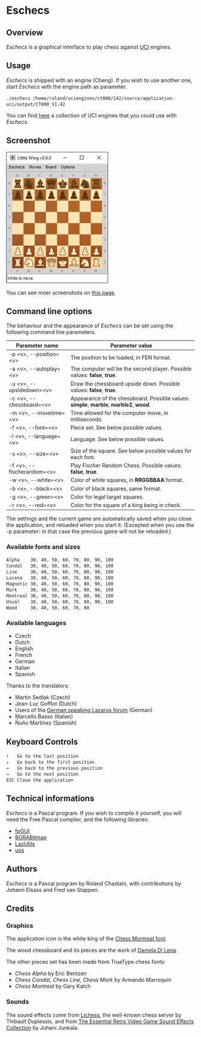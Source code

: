 
# Eschecs

## Overview

*Eschecs* is a graphical interface to play chess against [UCI](http://www.shredderchess.com/chess-info/features/uci-universal-chess-interface.html) engines.

## Usage

*Eschecs* is shipped with an engine (Cheng). If you wish to use another one, start *Eschecs* with the engine path as parameter.

```
./eschecs /home/roland/uciengines/ct800/142/source/application-uci/output/CT800_V1.42
```

You can find [here](https://github.com/rchastain/eschecs/blob/master/ENGINES.md) a collection of UCI engines that you could use with *Eschecs*.

## Screenshot

![alt text](images/screenshots/eschecs500f.png)

You can see moer screenshots on [this page](https://github.com/rchastain/eschecs/blob/master/images/screenshots/README.md).

## Command line options

The behaviour and the appearance of *Eschecs* can be set using the following command line parameters.

| Parameter name | Parameter value |
| --- | --- |
| -p \<v\>, --position=\<v\> | The position to be loaded, in FEN format. |
| -a \<v\>, --autoplay=\<v\> | The computer will be the second player. Possible values: **false**, **true**. |
| -u \<v\>, --upsidedown=\<v\> | Draw the chessboard upside down. Possible values: **false**, **true**. |
| -c \<v\>, --chessboard=\<v\> | Appearance of the chessboard. Possible values: **simple**, **marble**, **marble2**, **wood**. |
| -m \<v\>, --movetime=\<v\> | Time allowed for the computer move, in milliseconds. |
| -f \<v\>, --font=\<v\> | Piece set. See below possible values. |
| -l \<v\>, --language=\<v\> | Language. See below possible values. |
| -s \<v\>, --size=\<v\> | Size of the square. See below possible values for each font. |
| -f \<v\>, --fischerandom=\<v\> | Play Fischer Random Chess. Possible values: **false**, **true**. |
| -w \<v\>, --white=\<v\> | Color of white squares, in **RRGGBBAA** format. |
| -b \<v\>, --black=\<v\> | Color of black squares, same format. |
| -g \<v\>, --green=\<v\> | Color for legal target squares. |
| -r \<v\>, --red=\<v\> | Color for the square of a king being in check. |

The settings and the current game are automatically saved when you close the application, and reloaded when you start it. (Excepted when you use the -p parameter: in that case the previous game will not be reloaded.)

### Available fonts and sizes

```
Alpha    30, 40, 50, 60, 70, 80, 90, 100
Condal   30, 40, 50, 60, 70, 80, 90, 100
Line     30, 40, 50, 60, 70, 80, 90, 100
Lucena   30, 40, 50, 60, 70, 80, 90, 100
Magnetic 30, 40, 50, 60, 70, 80, 90, 100
Mark     30, 40, 50, 60, 70, 80, 90, 100
Montreal 30, 40, 50, 60, 70, 80, 90, 100
Usual    30, 40, 50, 60, 70, 80, 90, 100
Wood     30, 40, 50, 60, 70, 80
```

### Available languages

* Czech
* Dutch
* English
* French
* German
* Italian
* Spanish

Thanks to the translators:

* Martin Sedlak (Czech)
* Jean-Luc Gofflot (Dutch)
* Users of the [German speaking Lazarus forum](https://www.lazarusforum.de/index.php) (German)
* Marcello Basso (Italian)
* Ñuño Martínez (Spanish)

## Keyboard Controls

    ↑   Go to the last position
    ↓   Go back to the first position
    ←   Go back to the previous position
    →   Go to the next position
    ESC Close the application

## Technical informations

*Eschecs* is a Pascal program. If you wish to compile it yourself, you will need the Free Pascal compiler, and the following libraries:

* [fpGUI](https://github.com/graemeg/fpGUI)
* [BGRABitmap](https://github.com/bgrabitmap/bgrabitmap)
* [LazUtils](https://sourceforge.net/projects/lazarus/)
* [uos](https://github.com/fredvs/uos)

## Authors

*Eschecs* is a Pascal program by Roland Chastain, with contributions by Johann Elsass and Fred van Stappen.

## Credits

### Graphics

The application icon is the white king of the [Chess Montreal font](http://alcor.concordia.ca/~gpkatch/montreal_font.html).

The wood chessboard and its pieces are the work of [Daniela Di Lena](https://dilena.de/chess-artwork-pieces-and-board-art-assets).

The other pieces set has been made from TrueType chess fonts:

* *Chess Alpha* by Eric Bentzen
* *Chess Condal, Chess Line, Chess Mark* by Armando Marroquin
* *Chess Montreal* by Gary Katch

### Sounds

The sound effects come from [Lichess][1], the well-known chess server by Thibault Duplessis, and from [The Essential Retro Video Game Sound Effects Collection][2] by Juhani Junkala.

[1]: https://github.com/ornicar/lila/tree/master/public/sound
[2]: https://opengameart.org/content/512-sound-effects-8-bit-style
